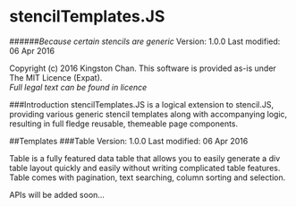 # stencilTemplates.JS
######*Because certain stencils are generic*
Version: 1.0.0
Last modified: 06 Apr 2016  

Copyright (c) 2016 Kingston Chan. This software is provided as-is under The MIT Licence (Expat).  
*Full legal text can be found in licence*

###Introduction
stencilTemplates.JS is a logical extension to stencil.JS, providing various generic stencil templates along with accompanying logic, resulting in full fledge reusable, themeable page components.

##Templates
###Table
Version: 1.0.0
Last modified: 06 Apr 2016  

Table is a fully featured data table that allows you to easily generate a div table layout quickly and easily without writing complicated table features. Table comes with pagination, text searching, column sorting and selection.

APIs will be added soon...